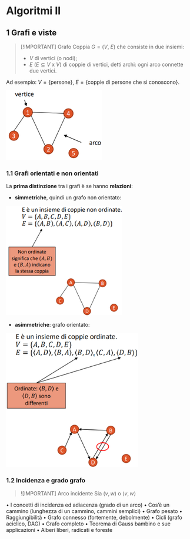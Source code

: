 # Algoritmi II

## 1 Grafi e viste

> [!IMPORTANT] Grafo
> Coppia $G=(V,\ E)$ che consiste in due insiemi:
>  
> - $V$ di vertici (o nodi);
> - $E\ (E \subseteq V\ \text{x}\ V)$ di coppie di vertici, detti archi: ogni arco connette due vertici.

Ad esempio: $V=\{\text{persone}\}$, $E=\{\text{coppie di persone che si conoscono}\}$.

![Esempio_grafo](./Immagini/Esempio_grafo.png)

### 1.1 Grafi orientati e non orientati

La **prima distinzione** tra i grafi è se hanno **relazioni**:

- **simmetriche**, quindi un grafo non orientato:
  
![Grafo_non_orientato](./Immagini/Grafo_non_orientato.png)

- **asimmetriche**: grafo orientato:

![Grafo_orientato](./Immagini/Grafo_orientato.png)

### 1.2 Incidenza e grado grafo

> ![IMPORTANT] Arco incidente
> Sia $(v,w)$ o $\langle v,w\rangle$
>

• I concetti di incidenza ed adiacenza (grado di un arco)
• Cos’è un cammino (lunghezza di un cammino, cammini semplici)
• Grafo pesato
• Raggiungibilità
• Grafo connesso (fortemente, debolmente)
• Cicli (grafo aciclico, DAG)
• Grafo completo
• Teorema di Gauss bambino e sue applicazioni
• Alberi liberi, radicati e foreste
